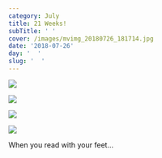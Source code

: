```yaml
---
category: July
title: 21 Weeks!
subTitle: ' '
cover: /images/mvimg_20180726_181714.jpg
date: '2018-07-26'
day: '  '
slug: '  '
---
```

![](/images/mvimg_20180726_181714.jpg)

![](/images/img_20180726_181905.jpg)

![](/images/img_20180726_181735.jpg)

![](/images/img_20180726_150059.jpg)

When you read with your feet...
